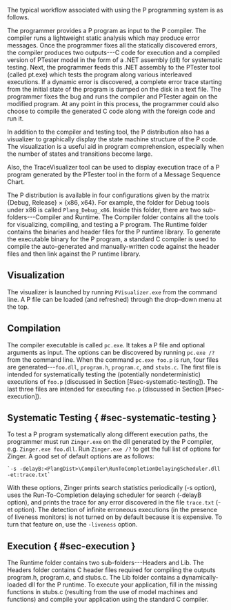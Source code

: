 The typical workflow associated with using the P programming system is as follows.

The programmer provides a P program as input to the P compiler.
The compiler runs a lightweight static analysis which may produce
error messages.
Once the programmer fixes all the statically discovered errors, the compiler
produces two outputs---C code for execution and a compiled version of PTester model
in the form of a .NET assembly (dll) for systematic testing.
Next, the programmer feeds this .NET assembly to the PTester tool (called pt.exe) which tests
the program along various interleaved executions.
If a dynamic error is discovered, a complete error trace starting from the initial 
state of the program is dumped on the disk in a text file.
The programmer fixes the bug and runs the compiler and PTester again on the modified 
program.
At any point in this process, the programmer could also choose to compile the 
generated C code along with the foreign code and run it. 

In addition to the compiler and testing tool, the P distribution also has a 
visualizer to graphically display the state machine structure of the P code.
The visualization is a useful aid in program comprehension, especially when
the number of states and transitions become large.

Also, the TraceVisualizer tool can be used to display execution trace of a 
P program generated by the PTester tool in the form of a Message Sequence Chart.

The P distribution is available in four configurations given by the matrix 
{Debug, Release} $\times$ {x86, x64}.
For example, the folder for Debug tools under x86 is called `Plang_Debug_x86`.
Inside this folder, there are two sub-folders---Compiler and Runtime.
The Compiler folder contains all the tools for visualizing, compiling, 
and testing a P program.
The Runtime folder contains the binaries and header files for the P runtime 
library. 
To generate the executable binary for the P program, a standard C compiler is 
used to compile the auto-generated and manually-written code 
against the header files and then link against the P runtime library. 

## Visualization
The visualizer is launched by running `PVisualizer.exe` from the command line.
A P file can be loaded (and refreshed) through the drop-down menu at the top.

## Compilation
The compiler executable is called `pc.exe`.
It takes a P file and optional arguments as input.
The options can be discovered by running `pc.exe /?` from the command line.
When the command `pc.exe foo.p` is run, four files are generated---`foo.dll`,
`program.h`, `program.c`, and `stubs.c`.
The first file is intended for systematically testing the 
(potentially nondeterministic) executions of `foo.p` 
(discussed in Section [#sec-systematic-testing]).
The last three files are intended for executing `foo.p` (discussed in Section [#sec-execution]).

## Systematic Testing { #sec-systematic-testing }
To test a P program systematically along different execution paths, the programmer
must run `Zinger.exe` on the dll generated by the P compiler, e.g.
`Zinger.exe foo.dll`.
Run `Zinger.exe /?` to get the full list of options for Zinger.
A good set of default options are as follows: 

    `-s -delayB:<PlangDist>\Compiler\RunToCompletionDelayingScheduler.dll -et:trace.txt`
    
With these options, Zinger prints search statistics 
periodically (-s option),
uses the Run-To-Completion delaying scheduler for search (-delayB option),
and prints the trace for any error discovered in the file 
`trace.txt` (-et option). 
The detection of infinite erroneous executions (in the presence of liveness monitors)
is not turned on by default because it is expensive.
To turn that feature on, use the `-liveness` option.

## Execution { #sec-execution }
The Runtime folder contains two sub-folders---Headers and Lib.
The Headers folder contains C header files required for 
compiling the outputs program.h, program.c, and stubs.c.
The Lib folder contains a dynamically-loaded dll for the P
runtime.
To execute your application, fill in the missing functions in 
stubs.c (resulting from the use of model machines and functions)
and compile your application using the standard C compiler.
  